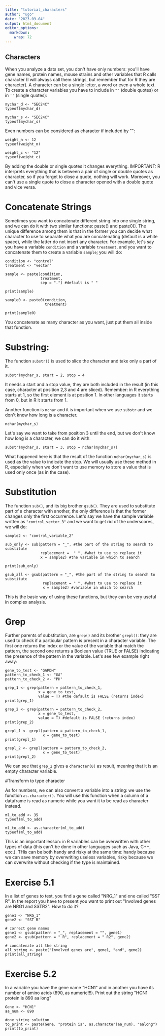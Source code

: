 ```yaml
---
title: "tutorial_characters"
author: "ugo"
date: "2023-09-04"
output: html_document
editor_options: 
  markdown: 
    wrap: 72
---
```


## Characters

When you analyze a data set, you don't have only numbers: you'll have
gene names, protein names, mouse strains and other variables that R
calls character (I will always call them strings, but remember that for
R they are character). A character can be a single letter, a word or
even a whole text. To create a character variables you have to include
in `""` (double quotes) or in `''` (single quotes):

```{r}
mychar_d <- "SEC24C"
typeof(mychar_d)
```

```{r}
mychar_s <- "SEC24C"
typeof(mychar_s)
```

Even numbers can be considered as character if included by "":

```{r}
weight_n <- 12
typeof(weight_n)
```

```{r}
weight_c <- "12"
typeof(weight_c)
```

By adding the double or single quotes it changes everything. IMPORTANT:
R interprets everything that is between a pair of single or double
quotes as character, so if you forget to close a quote, nothing will
work. Moreover, you can't use a single quote to close a character opened
with a double quote and vice versa.

# Concatenate Strings

Sometimes you want to concatenate different string into one single
string, and we can do it with two similar functions: paste() and
paste0(). The unique difference among them is that in the former you can
decide what character to use to separate what you are concatenating
(default is a white space), while the latter do not insert any
character. For example, let's say you have a variable `condition` and a
variable `treatment`, and you want to concatenate them to create a
variable `sample`; you will do:

```{r}
condition <- "control"
treatment <- "vector"
```

```{r}
sample <- paste(condition,
                treatment,
                sep = ".") #default is " "

print(sample)
```

```{r}
sample0 <- paste0(condition,
                  treatment)
                      
print(sample0)
```

You concatenate as many character as you want, just put them all inside
that function.

# Substring:

The function `substr()` is used to slice the character and take only a
part of it.

`substr(mychar_s, start = 2, stop = 4`

It needs a start and a stop value, they are both included in the result
(in this case, character at position 2,3 and 4 are sliced). Remember: in
R everything starts at 1, so the first element is at position 1. In
other languages it starts from 0, but in R it starts from 1.

Another function is `nchar` and it is important when we use `substr` and
we don't know how long is a character.

```{r}
nchar(mychar_s)
```

Let's say we want to take from position 3 until the end, but we don't
know how long is a character, we can do it with:

```{r}
substr(mychar_s, start = 3, stop = nchar(mychar_s))
```

What happened here is that the result of the function `nchar(mychar_s)`
is used as the value to indicate the stop. We will usually use these
method in R, especially when we don't want to use memory to store a
value that is used only once (as in the case).

# Substitution

The function `sub()`, and its big brother `gsub()`. They are used to
substitute part of a character with another, the only difference is that
the former changes only the first occurrence. Let's say we have the
sample variable written as `"control_vector_3"` and we want to get rid
of the underscores, we will do:

```{r}
sample2 <- "control_variable_2"
```

```{r}
sub_only <- sub(pattern = "_", #the part of the string to search to substitute
                replacement =  " ", #what to use to replace it
                x = sample2) #the variable in which to search
                    
print(sub_only)
```

```{r}
gsub_all <- gsub(pattern = "_", #the part of the string to search to substitute
                 replacement = " ", #what to use to replace it
                 x = sample2) #variable in which to search
```

This is the basic way of using these functions, but they can be very
useful in complex analysis.

# Grep

Further parents of substitution, are `grep()` and its brother `grepl()`:
they are used to check if a particular pattern is present in a character
variable. The first one returns the index or the value of the variable
that match the pattern, the second one returns a Boolean value (TRUE or
FALSE) indicating the presence of the pattern in the variable. Let's see
few example right away:

```{r}
gene_to_test <- "GAPDH"
pattern_to_check_1 <- "GA"
pattern_to_check_2 <- "PH"
```

```{r}
grep_1 <- grep(pattern = pattern_to_check_1,
               x = gene_to_test,
               value = T) #the default is FALSE (returns index)
print(grep_1)
```

```{r}
grep_2 <- grep(pattern = pattern_to_check_2,
               x = gene_to_test,
               value = T) #default is FALSE (returns index)
print(grep_2)
```

```{r}
grepl_1 <- grepl(pattern = pattern_to_check_1,
                 x = gene_to_test)
print(grepl_1)
```

```{r}
grepl_2 <- grepl(pattern = pattern_to_check_2,
                 x = gene_to_test)
print(grepl_2)
```

We can see that `grep_2` gives a `character(0)` as result, meaning that
it is an empty character variable.

#Transform to type character

As for numbers, we can also convert a variable into a string: we use the
function `as.character()`. You will use this function when a column of a
dataframe is read as numeric while you want it to be read as character
instead.

```{r}
ml_to_add <- 35
typeof(ml_to_add)
```

```{r}
ml_to_add <- as.character(ml_to_add)
typeof(ml_to_add)
```

This is an important lesson: in R variables can be overwritten with
other types of data (this can't be done in other languages such as Java,
C++, ecc.). THis can be both handy and risky at the same time: handy
because we can save memory by overwriting useless variables, risky
because we can overwrite without checking if the type is maintained.

# Exercise 5.1

In a list of genes to test, you find a gene called "NRG_1" and one
called "SST R". In the report you have to present you want to print out
"Involved genes are NRG1 and SSTR2". How to do it?

```{r}
gene1 <- "NRG_1"
gene2 <- "SST R"
```

```{r}
# correct gene names
gene1 <- gsub(pattern = "_", replacement = "", gene1)
gene2 <- gsub(pattern = " R", replacement = " R2", gene2)
```

```{r}
# concatenate all the string
all_string <- paste("Involved genes are", gene1, "and", gene2) 
print(all_string)
```
# Exercise 5.2
In a variable you have the gene name "HCN1" and in another you have its number of amino acids (890, as numeric!!!). Print out the string "HCN1 protein is 890 aa long"

```{r}
Gene <- "HCN1"
aa_num <- 890

#one string solution
to_print <- paste(Gene, "protein is", as.character(aa_num), "aalong")
print(to_print)
```
